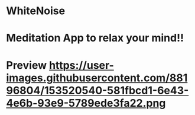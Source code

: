 # WhiteNoise
# Meditation App to relax your mind!!
# Preview https://user-images.githubusercontent.com/88196804/153520540-581fbcd1-6e43-4e6b-93e9-5789ede3fa22.png


